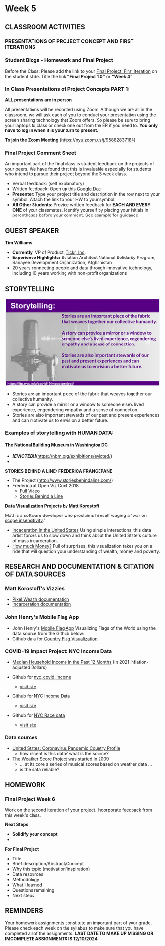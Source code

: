 # Week 5

<!-- ## MORE LINKS ON MEMORIALIZATION

- https://www.nytimes.com/2021/05/21/nyregion/nyc-virus-memorials.html
- https://covidmemorial.online/
- https://metro.co.uk/2021/10/30/memorials-created-around-the-world-for-those-who-have-died-in-pandemic-15514162/
- https://www.theverge.com/2021/6/5/22520169/memorials-to-honor-covid-19-dead-begin-to-take-shape
- https://www.usnews.com/news/best-states/washington-dc/articles/2021-10-30/covid-19-memorial-creators-reflect-as-world-nears-5m-deaths

## "DATA HUMANISM": Giorgia Lupi
We will explore the concept of "Data Humanism" by examining the philosophy and work of noted data artist Giorgia Lupi
- http://giorgialupi.com/ -->

## CLASSROOM ACTIVITIES

### PRESENTATIONS OF PROJECT CONCEPT AND FIRST ITERATIONS

### Student Blogs - Homework and Final Project

Before the Class: Please add the link to your [Final Project: First Iteration](https://docs.google.com/presentation/d/1NVSOgGxW6BMEdycfTfxMvEv8SQU1lIrzWNOBSlW_Y-g/edit#slide=id.g30f7365744f_0_0) on the student slide. Title the link **"Final Project 1.0"** or **"Week 4"**

### In Class Presentations of Project Concepts PART 1:

**ALL presentations are in person**

All presentations will be recorded using Zoom. Although we are all in the classroom, we will ask each of you to conduct your presentation using the screen sharing technology that Zoom offers. So please be sure to bring your laptops to class or check one out from the ER if you need to. **You only have to log in when it is your turn to present.**

**To join the Zoom Meeting**
[(https://nyu.zoom.us/j/95882837184)](https://nyu.zoom.us/j/95882837184)

### Final Project Comment Sheet

An important part of the final class is student feedback on the projects of your peers. We have found that this is invaluable especially for students who intend to pursue their project beyond the 3 week class.

- Verbal feedback: (self explanatory)
- Written feedback:
  Open up this [Google Doc](https://docs.google.com/document/d/17F1_pS7HJQOujhVinWIkOIk8IqMt7bbSMM3vYMiy9CM/edit?usp=sharing)
- **Presenter**: Type your project title and description in the row next to your symbol. Attach the link to your HW to your symbol.
- **All Other Students**: Provide written feedback for **EACH AND EVERY ONE** of your classmates. Identify yourself by placing your initials in parentheses before your comment. See example for guidance

## GUEST SPEAKER

**Tim Williams**

- **Currently:** VP of Product, [Tickr, Inc](https://tickr.com).
- **Experience Highlights:** Solution Architect National Solidarity Program, Sanayee Development Organization, Afghanistan
- 20 years connecting people and data through innovative technology, including 10 years working with non-profit organizations

## STORYTELLING

![Storytelling](Images/Storytelling.png)

- Stories are an important piece of the fabric that weaves together our collective humanity.
- A story can provide a mirror or a window to someone else’s lived experience, engendering empathy and a sense of connection.
- Stories are also important stewards of our past and present experiences and can motivate us to envision a better future.

### Examples of storytelling with HUMAN DATA:

#### The National Building Museum in Washington DC

- ***[EVICTED!]***(https://nbm.org/exhibitions/evicted/)
- 

**STORIES BEHIND A LINE: FREDERICA FRANGEPANE**

- The Project (http://www.storiesbehindaline.com/)
- Frederica at Open Viz Conf 2018
  - [Full Video](https://www.youtube.com/watch?v=AloL4SuRdA4)
  - [Stories Behind a Line](https://www.youtube.com/watch?t=1094&v=AloL4SuRdA4)

**Data Visualization Projects by [Matt Korostoff](https://mkorostoff.github.io/)**

Matt is a software developer who proclaims himself waging a "war on [scope insensitivity](https://www.lesswrong.com/posts/2ftJ38y9SRBCBsCzy/scope-insensitivity)."

- [Incaceration in the United States](https://mkorostoff.github.io/incarceration-in-real-numbers/) Using simple interactions, this data artist forces us to slow down and think about the United State's culture of mass incarceration.
- [How much Money?](https://mkorostoff.github.io/1-pixel-wealth/) Full of surprises, this visualization takes you on a ride that will question your understanding of wealth, money and poverty.

## RESEARCH AND DOCUMENTATION & CITATION OF DATA SOURCES

### Matt Korostoff's Vizzies

- [Pixel Wealth documentation](https://github.com/MKorostoff/1-pixel-wealth/blob/master/README.md)
- [Incarceration documentation](https://github.com/MKorostoff/incarceration-in-real-numbers/blob/master/README.md)

### John Henry's Mobile Flag App

- John Henry's [Mobile Flag App](https://github.com/molab-itp/99-Flag-Flow) Visualizing Flags of the World using the data source from the Github below:
- Github data for [Country Flag Visualization](https://github.com/linssen/country-flag-icons/tree/master)

### COVID-19 Impact Project: NYC Income Data

- [Median Household Income in the Past 12 Months](https://censusreporter.org/data/map/?table=B19013&geo_ids=04000US36,860|04000US36&primary_geo_id=04000US36#column|B19013001,sumlev|860) (In 2021 Inflation-adjusted Dollars)

- Github for [nyc_covid_income](https://github.com/leey611/nyc_covid_income)
  - [visit site](https://leey611.github.io/nyc_covid_income/)
- Github for [NYC Income Data](https://github.com/leey611/nyc-covid-map)
  - [visit site](https://leey611.github.io/nyc-covid-map/)
- Github for [NYC Race data](https://github.com/isZhiyangWang/nyc-covid-map)
  - [visit site](https://iszhiyang.com/nyc-covid-map/)

### Data sources

- [United States: Coronavirus Pandemic Country Profile](https://ourworldindata.org/coronavirus/country/united-states)
  - how recent is this data? what is the source?
- [The Weather Score Project was started in 2009](https://www.nathaliemiebach.com/work/changing-weather)
  - ... at its core a series of musical scores based on weather data ...
  - is the data reliable?

## HOMEWORK

### Final Project Week 6

Work on the second iteration of your project. Incorporate feedback from this week's class.

**Next Steps**
- **Solidify your concept**
- 


**For Final Project**
- Title
- Brief description/Abstract/Concept
- Why this topic (motivation/inspiration)
- Data resources
- Methodology
- What I learned
- Questions remaining
- Next steps

## REMINDERS

Your homework assignments constitute an important part of your grade. Please check each week on the syllabus to make sure that you have completed all of the assignments. **LAST DATE TO MAKE UP MISSING OR IMCOMPLETE ASSIGNMENTS IS 12/10/2024**

<!-- ## CLASSROOM GUEST

Our classroom will be visited by [Tyler Peppel](https://www.linkedin.com/in/tylerpeppel/), an entrepreneur in the data visualization business who is interested in the COVID-19 Impact Project.

## EVALUATIONS:

The final evaluations for the course are due today 03/21/2022. You will be given some time after the presentations to complete your evaluations. Evaluations are confidential and help us to improve on the course. Thank you in advance for your feedback. -->
